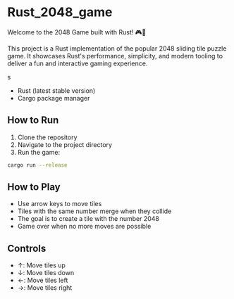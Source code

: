 # Rust_2048_game
Welcome to the 2048 Game built with Rust! 🎮🚀

This project is a Rust implementation of the popular 2048 sliding tile puzzle game. It showcases Rust's performance, simplicity, and modern tooling to deliver a fun and interactive gaming experience.

s

- Rust (latest stable version)
- Cargo package manager

## How to Run

1. Clone the repository
2. Navigate to the project directory
3. Run the game:

```bash
cargo run --release
```

## How to Play

- Use arrow keys to move tiles
- Tiles with the same number merge when they collide
- The goal is to create a tile with the number 2048
- Game over when no more moves are possible

## Controls

- ↑: Move tiles up
- ↓: Move tiles down
- ←: Move tiles left
- →: Move tiles right
